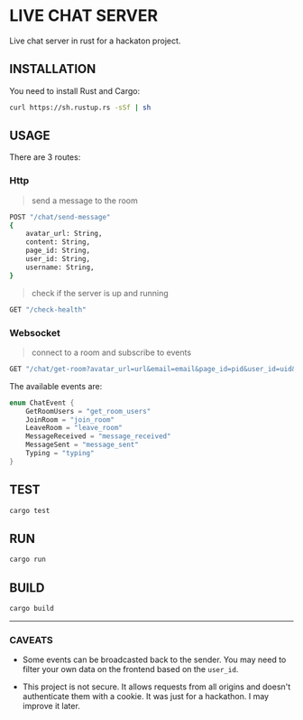 # LIVE CHAT SERVER

Live chat server in rust for a hackaton project.

## INSTALLATION

You need to install Rust and Cargo:

```bash
curl https://sh.rustup.rs -sSf | sh
```

## USAGE

There are 3 routes:

### Http

> send a message to the room

```bash
POST "/chat/send-message"
{
    avatar_url: String,
    content: String,
    page_id: String,
    user_id: String,
    username: String,
}
```

> check if the server is up and running

```bash
GET "/check-health"
```

### Websocket

> connect to a room and subscribe to events

```bash
GET "/chat/get-room?avatar_url=url&email=email&page_id=pid&user_id=uid&username=name"
```

The available events are:

```rust
enum ChatEvent {
    GetRoomUsers = "get_room_users"
    JoinRoom = "join_room"
    LeaveRoom = "leave_room"
    MessageReceived = "message_received"
    MessageSent = "message_sent"
    Typing = "typing"
}
```

## TEST

```bash
cargo test
```

## RUN

```bash
cargo run
```

## BUILD

```bash
cargo build
```

<hr/>

### CAVEATS

- Some events can be broadcasted back to the sender. You may need to filter your own data on the frontend based on the `user_id`.

- This project is not secure. It allows requests from all origins and doesn't authenticate them with a cookie. It was just for a hackathon. I may improve it later.
